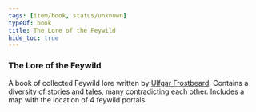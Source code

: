 ```yaml
---
tags: [item/book, status/unknown]
typeOf: book
title: The Lore of the Feywild
hide_toc: true
---
```


### The Lore of the Feywild

A book of collected Feywild lore written by [Ulfgar Frostbeard](<../../people/dwarves/ulfgar-frostbeard.md>). Contains a diversity of stories and tales, many contradicting each other. Includes a map with the location of 4 feywild portals.